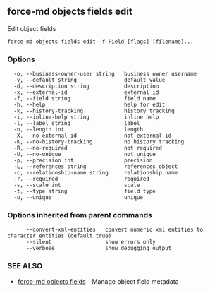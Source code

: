 ## force-md objects fields edit

Edit object fields

```
force-md objects fields edit -f Field [flags] [filename]...
```

### Options

```
  -o, --business-owner-user string   business owner username
  -v, --default string               default value
  -d, --description string           description
  -x, --external-id                  external id
  -f, --field string                 field name
  -h, --help                         help for edit
  -k, --history-tracking             history tracking
  -i, --inline-help string           inline help
  -l, --label string                 label
  -n, --length int                   length
  -X, --no-external-id               not external id
  -K, --no-history-tracking          no history tracking
  -R, --no-required                  not required
  -U, --no-unique                    not unique
  -p, --precision int                precision
  -L, --references string            references object
  -c, --relationship-name string     relationship name
  -r, --required                     required
  -s, --scale int                    scale
  -t, --type string                  field type
  -u, --unique                       unique
```

### Options inherited from parent commands

```
      --convert-xml-entities   convert numeric xml entities to character entities (default true)
      --silent                 show errors only
      --verbose                show debugging output
```

### SEE ALSO

* [force-md objects fields](force-md_objects_fields.md)	 - Manage object field metadata

